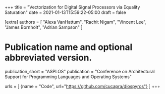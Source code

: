 +++
title = "Vectorization for Digital Signal Processors via Equality Saturation"
date = 2021-01-13T15:59:22-05:00
draft = false

[extra]
authors = [
"Alexa VanHattum",
"Rachit Nigam",
"Vincent Lee",
"James Bornholt",
"Adrian Sampson"
]

# Publication name and optional abbreviated version.
publication_short = "ASPLOS"
publication = "Conference on Architectural Support for Programming Languages and Operating Systems"

urls = [
  {name = "Code", url="https://github.com/cucapra/diospyros"}
]
+++
